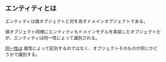 ## エンティティとは
エンティティは値オブジェクトと対を為すドメインオブジェクトである。

値オブジェクト同様にエンティティもドメインモデルを実装したオブジェクトだが、エンティティは同一性によって識別される。

[同一性は](https://github.com/Kanta715/ddd-introductory/blob/main/src/main/scala/Knowledge/ValueObject/ValueObject.md#%E5%90%8C%E4%B8%80%E6%80%A7%E3%81%A8%E3%81%AF) 属性によって区別するのではなく、オブジェクトそのものが同じかどうかで識別する。
